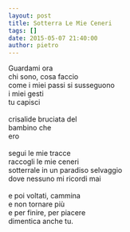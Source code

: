 ```yaml
---
layout: post
title: Sotterra Le Mie Ceneri
tags: []
date: 2015-05-07 21:40:00
author: pietro
---
```

Guardami ora<br/>chi sono, cosa faccio<br/>come i miei passi si susseguono<br/>i miei gesti<br/>tu capisci<br/><br/>crisalide bruciata del<br/>bambino che<br/>ero<br/><br/>segui le mie tracce<br/>raccogli le mie ceneri<br/>sotterrale in un paradiso selvaggio<br/>dove nessuno mi ricordi mai<br/><br/>e poi voltati, cammina<br/>e non tornare più<br/>e per finire, per piacere<br/>dimentica anche tu.
